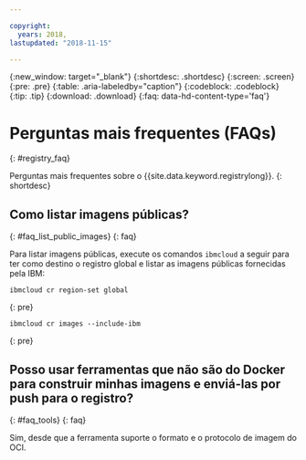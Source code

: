 ```yaml
---

copyright:
  years: 2018, 
lastupdated: "2018-11-15"

---
```


{:new_window: target="_blank"}
{:shortdesc: .shortdesc}
{:screen: .screen}
{:pre: .pre}
{:table: .aria-labeledby="caption"}
{:codeblock: .codeblock}
{:tip: .tip}
{:download: .download}
{:faq: data-hd-content-type='faq'}

# Perguntas mais frequentes (FAQs)
{: #registry_faq}

Perguntas mais frequentes sobre o {{site.data.keyword.registrylong}}.
{: shortdesc}

## Como listar imagens públicas?
{: #faq_list_public_images}
{: faq}

Para listar imagens públicas, execute os comandos `ibmcloud` a seguir para ter como destino o registro global e listar as imagens públicas fornecidas pela IBM:

```
ibmcloud cr region-set global
```
{: pre}

```
ibmcloud cr images --include-ibm
```
{: pre}

## Posso usar ferramentas que não são do Docker para construir minhas imagens e enviá-las por push para o registro?
{: #faq_tools}
{: faq}

Sim, desde que a ferramenta suporte o formato e o protocolo de imagem do OCI.
